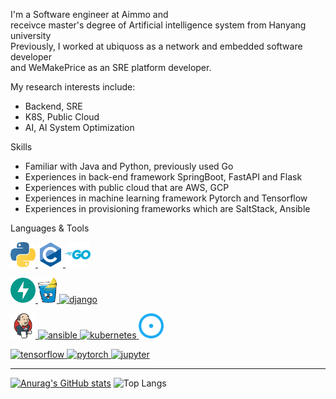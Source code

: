 <!--
**ideyedi/ideyedi** is a ✨ _special_ ✨ repository because its `README.md` (this file) appears on your GitHub profile.

Here are some ideas to get you started:

### Hi there 👋
- I’m working on WeMakePrice
- currently studying Machine Learning
- Recommended system, unsupervised-learning
- 🔭 I’m currently working on ...
- 🌱 I’m currently learning ...
- 👯 I’m looking to collaborate on ...
- 🤔 I’m looking for help with ...
- 💬 Ask me about ...
- 📫 How to reach me: ...
- 😄 Pronouns: ...
- ⚡ Fun fact: ...
-->

I'm a Software engineer at Aimmo and  
receivce master's degree of Artificial intelligence system from Hanyang university  
Previously, I worked at ubiquoss as a network and embedded software developer  
and WeMakePrice as an SRE platform developer.

My research interests include:  
- Backend, SRE
- K8S, Public Cloud
- AI, AI System Optimization  

Skills  
- Familiar with Java and Python, previously used Go  
- Experiences in back-end framework SpringBoot, FastAPI and Flask  
- Experiences with public cloud that are AWS, GCP  
- Experiences in machine learning framework Pytorch and Tensorflow  
- Experiences in provisioning frameworks which are SaltStack, Ansible  

Languages & Tools  
<p align="left">

<!-- Language -->
<a href="https://www.python.org" target="_blank" rel="noreferrer"> <img src="https://github.com/ideyedi/ideyedi/blob/main/logos/python.png" alt="python" width="40" height="40"/> </a>
<a href="https://www.cprogramming.com/" target="_blank" rel="noreferrer"> <img src="https://raw.githubusercontent.com/devicons/devicon/master/icons/c/c-original.svg" alt="c" width="40" height="40"/> </a>
<a href="https://go.dev" target="_blank" rel="noreferrer"> <img src="https://github.com/ideyedi/ideyedi/blob/main/logos/golang-icon.svg" alt="go" width="40" height="40"/> </a>  

<!-- Framework -->
<a href="https://fastapi.tiangolo.com/ko/" target="_blank" rel="noreferrer"> <img src="https://github.com/ideyedi/ideyedi/blob/main/logos/fastapi-icon.svg" alt="fastapi" width="40" height="40"/> </a>
<a href="https://github.com/gin-gonic/gin" target="_blank" rel="noreferrer"> <img src="https://github.com/ideyedi/ideyedi/blob/main/logos/go-gin-icon.png" alt="gin" width="30" height="40"/> </a>
<a href="https://www.djangoproject.com" target="_blank" rel="noreferrer"> <img src="https://www.vectorlogo.zone/logos/djangoproject/djangoproject-icon.svg" alt="django" width="40" height="40"/> </a>  

<!-- Tools -->
<a href="https://www.jenkins.io" target="_blank" rel="noreferrer"> <img src="https://github.com/ideyedi/ideyedi/blob/main/logos/jenkins-icon.svg" alt="jenkins" width="40" height="40"/> </a>
<a href="https://www.ansible.com" target="_blank" rel="noreferrer"> <img src="https://www.vectorlogo.zone/logos/ansible/ansible-icon.svg" alt="ansible" width="40" height="40"/> </a>
<a href="https://kubernetes.io" target="_blank" rel="noreferrer"> <img src="https://www.vectorlogo.zone/logos/kubernetes/kubernetes-icon.svg" alt="kubernetes" width="40" height="40"/> </a>
<a href="https://github.com/pinpoint-apm/pinpoint" target="_blank" rel="noreferrer"> <img src="https://github.com/ideyedi/ideyedi/blob/main/logos/pinpoint-icon.png" alt="pinpoint" width="40" height="40"/> </a>  

<!-- AI -->
<a href="https://www.tensorflow.org" target="_blank" rel="noreferrer"> <img src="https://www.vectorlogo.zone/logos/tensorflow/tensorflow-icon.svg" alt="tensorflow" width="40" height="40"/> </a>
<a href="https://pytorch.org" target="_blank" rel="noreferrer"> <img src="https://www.vectorlogo.zone/logos/pytorch/pytorch-icon.svg" alt="pytorch" width="40" height="40"/> </a>
<a href="https://jupyter.org" target="_blank" rel="noreferrer"> <img src="https://www.vectorlogo.zone/logos/jupyter/jupyter-ar21.svg" alt="jupyter" width="80" height="40"/> </a>  

</p>

----
[![Anurag's GitHub stats](https://github-readme-stats.vercel.app/api?username=ideyedi&show_icons=true&theme=cobalt)](https://github.com/anuraghazra/github-readme-stats)
![Top Langs](https://github-readme-stats.vercel.app/api/top-langs/?username=ideyedi&langs_count=4&theme=cobalt)  
